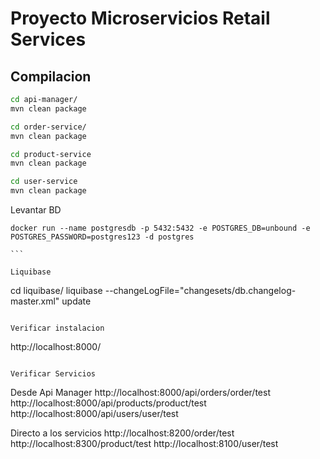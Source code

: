 # Proyecto Microservicios Retail Services

## Compilacion
```bash
cd api-manager/
mvn clean package

cd order-service/
mvn clean package

cd product-service
mvn clean package

cd user-service
mvn clean package

```
Levantar BD
````
docker run --name postgresdb -p 5432:5432 -e POSTGRES_DB=unbound -e POSTGRES_PASSWORD=postgres123 -d postgres

```

Liquibase
````
cd liquibase/
liquibase --changeLogFile="changesets/db.changelog-master.xml" update
```

Verificar instalacion

````
http://localhost:8000/
```

Verificar Servicios
````
Desde Api Manager
http://localhost:8000/api/orders/order/test
http://localhost:8000/api/products/product/test
http://localhost:8000/api/users/user/test

Directo a los servicios
http://localhost:8200/order/test
http://localhost:8300/product/test
http://localhost:8100/user/test
```
